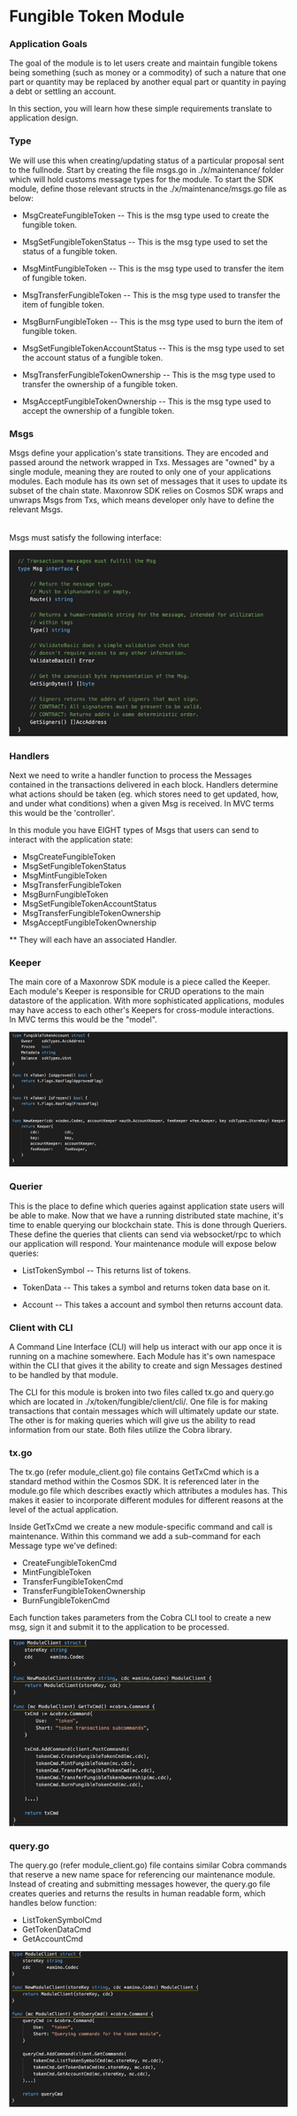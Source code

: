 # Fungible Token Module


### Application Goals
The goal of the module is to let users create and maintain fungible tokens being something (such as money or a commodity) of such a nature that one part or quantity may be replaced by another equal part or quantity in paying a debt or settling an account.

In this section, you will learn how these simple requirements translate to application design.

### Type

We will use this when creating/updating status of a particular proposal sent to the fullnode. 
Start by creating the file msgs.go in ./x/maintenance/ folder which 
will hold customs message types for the module.
To start the SDK module, define those relevant structs in the ./x/maintenance/msgs.go file as below:

* MsgCreateFungibleToken
-- This is the msg type used to create the fungible token.  

* MsgSetFungibleTokenStatus
-- This is the msg type used to set the status of a fungible token.  

* MsgMintFungibleToken
-- This is the msg type used to transfer the item of fungible token.  

* MsgTransferFungibleToken
-- This is the msg type used to transfer the item of fungible token. 

* MsgBurnFungibleToken
-- This is the msg type used to burn the item of fungible token. 

* MsgSetFungibleTokenAccountStatus
-- This is the msg type used to set the account status of a fungible token. 

* MsgTransferFungibleTokenOwnership
-- This is the msg type used to transfer the ownership of a fungible token. 

* MsgAcceptFungibleTokenOwnership
-- This is the msg type used to accept the ownership of a fungible token. 



### Msgs

Msgs define your application's state transitions. 
They are encoded and passed around the network wrapped in Txs. 
Messages are "owned" by a single module, meaning they are routed to only one of your applications modules. 
Each module has its own set of messages that it uses to update its subset of the chain state. 
Maxonrow SDK relies on Cosmos SDK wraps and unwraps Msgs from Txs, which means developer only have to define the relevant Msgs.<br/><br/>  
Msgs must satisfy the following interface:

![Image-1](pic/node_cli_ft-01.png)  


### Handlers

Next we need to write a handler function to process the Messages contained 
in the transactions delivered in each block. 
Handlers determine what actions should be taken (eg. which stores need to get updated, how, and under what conditions) 
when a given Msg is received. In MVC terms this would be the 'controller'.

In this module you have EIGHT types of Msgs that users 
can send to interact with the application state: 

* MsgCreateFungibleToken
* MsgSetFungibleTokenStatus
* MsgMintFungibleToken
* MsgTransferFungibleToken
* MsgBurnFungibleToken
* MsgSetFungibleTokenAccountStatus
* MsgTransferFungibleTokenOwnership
* MsgAcceptFungibleTokenOwnership

** They will each have an associated Handler.


### Keeper

The main core of a Maxonrow SDK module is a piece called the Keeper. 
Each module's Keeper is responsible for CRUD operations to the main datastore of the application. 
With more sophisticated applications, modules may have access to each other's Keepers 
for cross-module interactions.<br/>In MVC terms this would be the "model". 

![Image-2](pic/node_cli_ft-02.png)


### Querier

This is the place to define which queries against application state users will be able to make. 
Now that we have a running distributed state machine, it's time to enable querying our blockchain state. 
This is done through Queriers. 
These define the queries that clients can send via websocket/rpc to which our application will respond. 
Your maintenance module will expose below queries:

* ListTokenSymbol
-- This returns list of tokens.

* TokenData
-- This takes a symbol and returns token data base on it.

* Account
-- This takes a account and symbol then returns account data.


### Client with CLI  
A Command Line Interface (CLI) will help us interact with our app once it is running on a machine somewhere. Each Module has it's own namespace within the CLI that gives it the ability to create and sign Messages destined to be handled by that module. 

The CLI for this module is broken into two files called tx.go and query.go which are located in ./x/token/fungible/client/cli/. One file is for making transactions that contain messages which will ultimately update our state. The other is for making queries which will give us the ability to read information from our state. Both files utilize the Cobra library.

### tx.go
The tx.go (refer module_client.go) file contains GetTxCmd which is a standard method within the Cosmos SDK. It is referenced later in the module.go file which describes exactly which attributes a modules has. This makes it easier to incorporate different modules for different reasons at the level of the actual application.

Inside GetTxCmd we create a new module-specific command and call is maintenance. Within this command we add a sub-command for each Message type we've defined:

* CreateFungibleTokenCmd
* MintFungibleToken
* TransferFungibleTokenCmd
* TransferFungibleTokenOwnership
* BurnFungibleTokenCmd

Each function takes parameters from the Cobra CLI tool to create a new msg, sign it and submit it to the application to be processed. 

![Image-3](pic/node_cli_ft-03.png)


### query.go
The query.go (refer module_client.go) file contains similar Cobra commands that reserve a new name space for referencing our maintenance module. Instead of creating and submitting messages however, the query.go file creates queries and returns the results in human readable form, which handles below function:

* ListTokenSymbolCmd
* GetTokenDataCmd
* GetAccountCmd

![Image-4](pic/node_cli_ft-04.png)




